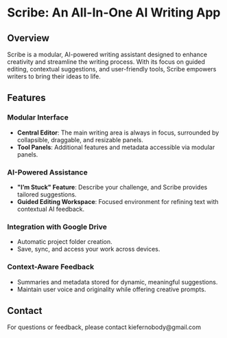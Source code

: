 # Scribe: An All-In-One AI Writing App

## Overview

Scribe is a modular, AI-powered writing assistant designed to enhance creativity and streamline the writing process. With its focus on guided editing, contextual suggestions, and user-friendly tools, Scribe empowers writers to bring their ideas to life.

## Features

### Modular Interface

- **Central Editor**: The main writing area is always in focus, surrounded by collapsible, draggable, and resizable panels.
- **Tool Panels**: Additional features and metadata accessible via modular panels.

### AI-Powered Assistance

- **"I’m Stuck" Feature**: Describe your challenge, and Scribe provides tailored suggestions.
- **Guided Editing Workspace**: Focused environment for refining text with contextual AI feedback.

### Integration with Google Drive

- Automatic project folder creation.
- Save, sync, and access your work across devices.

### Context-Aware Feedback

- Summaries and metadata stored for dynamic, meaningful suggestions.
- Maintain user voice and originality while offering creative prompts.

## Contact

For questions or feedback, please contact kiefernobody\@gmail.com

